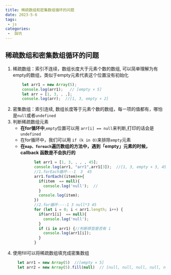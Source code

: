 ```yaml
---
title: 稀疏数组和密集数组循环的问题
date: 2023-5-6
tags:
 - js
categories:
 -  踩坑
---  
```


##  稀疏数组和密集数组循环的问题

1. 稀疏数组：索引不连续，数组长度大于元素个数的数组, 可以简单理解为有empty的数组，类似于empty元素代表这个位置没有初始化   
      ```js   
          let arr1 = new Array(5);
          console.log(arr1);   // [empty × 5]
          let arr = [1, 3, , ,];
          console.log(arr);  //[1, 3, empty × 2]
      ```   
2. 密集数组：索引连续, 数组长度等于元素个数的数组，每一项的值都有，哪怕是`null`或者`undefined`    
3. 判断稀疏数组元素   
      + **在for循环中**,`empty`位置可以用 `arr[i] == null`来判断,打印的话会是`undefined`    
      + 在for循环中，我们可以用 `if (k in O)`来排除`empty`元素
      + **在`map、foreach`遍历数组的方法中，遇到「empty」元素的时候，callback 函数是不会执行的**    
          ```js   
                let arr1 = [1, 3, , , , 45];
                console.log(arr1, "arr1",arr1[3]);  //[1, 3, empty × 3, 45] "arr1"  undefined
                //1.forEach循环---1  3  45  
                arr1.forEach((item)=>{
                  if(item  == null){
                    console.log('null');  //
                  }
                  console.log(item);
                })
                //2.for循环----1 3 null*3 45
                for (let i = 0; i < arr1.length; i++) {
                  if(arr1[i]  == null){
                    console.log('null');
                  }
                  if (i in arr1) {//判断原型是否有 i
                    console.log(arr1[i]);
                  }
                }
          ```   
4. 使用fill可以将稀疏数组填充成密集数组     
      ```js 
        let arr1 = new Array(5)  //[empty × 5]
        let arr2 = new Array(5).fill(null)  // [null, null, null, null, null]
      ```
